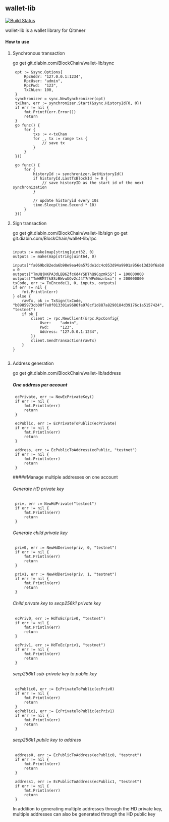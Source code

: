 ## wallet-lib
[![Build Status](https://travis-ci.com/HalalChain/qitmeer.svg?token=DzCFNC6nhEqPc89sq1nd&branch=master)](https://travis-ci.com/HalalChain/qitmeer)

wallet-lib is a wallet library for Qitmeer

#### How to use

1. Synchronous transaction
	
	go get git.diabin.com/BlockChain/wallet-lib/sync
	

   ```
    opt := &sync.Options{
		RpcAddr: "127.0.0.1:1234",
		RpcUser: "admin",
		RpcPwd:  "123",
		TxChLen: 100,
	}
	synchronizer = sync.NewSynchronizer(opt)
	txChan, err := synchronizer.Start(&sync.HistoryId{0, 0})
	if err != nil {
		fmt.Printf(err.Error())
		return
	}
	go func() {
		for {
			txs := <-txChan
			for _, tx := range txs {
				// save tx
			}
		}
	}()

	go func() {
		for {
			historyId := synchronizer.GetHistoryId()
			if historyId.LastTxBlockId != 0 {
				// save historyID as the start id of the next synchronization
			}

			// update historyid every 10s
			time.Sleep(time.Second * 10)
		}
	}()
    ```
2. Sign transaction

    go get git.diabin.com/BlockChain/wallet-lib/sign
    go get git.diabin.com/BlockChain/wallet-lib/rpc
    
   	```
   	
   inputs := make(map[string]uint32, 0)
	outputs := make(map[string]uint64, 0)

	inputs["fa069bd82eda6b98e9ea40a575de1dc4c053d94a9901a956e13d30f6ab81413e"] = 0
	outputs["TmUQjNKPA3dLBB6ZfcKd4YSDThQ9Cqzmk5S"] = 100000000
	outputs["TmWRM7fk8SzBWvuUQv2cJ4T7nWPnNmzrbxi"] = 200000000
	txCode, err := TxEncode(1, 0, inputs, outputs)
	if err != nil {
		fmt.Println(err)
	} else {
		rawTx, ok := TxSign(txCode, "b0985973cb08f7e0f013301a9686fe978cf1d887a8290184d39176c1a5157424", "testnet")
		if ok {
			client := rpc.NewClient(&rpc.RpcConfig{
				User:    "admin",
				Pwd:     "123",
				Address: "127.0.0.1:1234",
			})
			client.SendTransaction(rawTx)
		}
	}

   	
   	```
   	
3. Address generation
	
	go get git.diabin.com/BlockChain/wallet-lib/address

	##### One address per account

		ecPrivate, err := NewEcPrivateKey()
		if err != nil {
			fmt.Println(err)
			return
		}
		
		ecPublic, err := EcPrivateToPublic(ecPrivate)
		if err != nil {
			fmt.Println(err)
			return		
		}
		
		address, err := EcPublicToAddress(ecPublic, "testnet")
		if err != nil {
			fmt.Println(err)
			return	
		}
		
	#####Manage multiple addresses on one account

	###### Generate HD private key
		
		priv, err := NewHdPrivate("testnet")
		if err != nil {
			fmt.Println(err)
			return
		}
		
	###### Generate child private key
	
		
		priv0, err := NewHdDerive(priv, 0, "testnet")
		if err != nil {
			fmt.Println(err)
			return
		}
	
		priv1, err := NewHdDerive(priv, 1, "testnet")
		if err != nil {
			fmt.Println(err)
			return
		}
		
	######  Child private key to secp256k1 private key
		ecPriv0, err := HdToEc(priv0, "testnet")
		if err != nil {
			fmt.Println(err)
			return
		}
	
		ecPriv1, err := HdToEc(priv1, "testnet")
		if err != nil {
			fmt.Println(err)
			return
		}
	
	######  secp256k1 sub-private key to public key
	
		ecPublic0, err := EcPrivateToPublic(ecPriv0)
		if err != nil {
			fmt.Println(err)
			return
		}
		ecPublic1, err := EcPrivateToPublic(ecPriv1)
		if err != nil {
			fmt.Println(err)
			return
		}
	
	###### secp256k1 public key to address
	
		address0, err := EcPublicToAddress(ecPublic0, "testnet")
		if err != nil {
			fmt.Println(err)
			return
		}
	
		address1, err := EcPublicToAddress(ecPublic1, "testnet")
		if err != nil {
			fmt.Println(err)
			return
		}
		
	
	In addition to generating multiple addresses through the HD private key, multiple addresses can also be generated through the HD public key